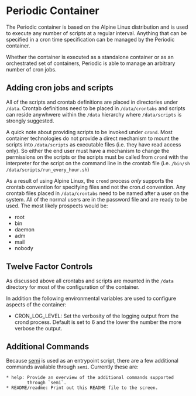 Periodic Container
==================
The Periodic container is based on the Alpine Linux distribution and is used
to execute any number of scripts at a regular interval. Anything that can be
specified in a cron time specification can be managed by the Periodic
container.

Whether the container is executed as a standalone container or as an
orchestrated set of containers, Periodic is able to manage an arbitrary
number of cron jobs.

Adding cron jobs and scripts
----------------------------
All of the scripts and crontab definitions are placed in directories
under `/data`. Crontab definitions need to be placed in `/data/crontabs`
and scripts can reside anywhwere within the `/data` hierarchy where
`/data/scripts` is strongly suggested.

A quick note about providing scripts to be invoked under `crond`. Most
container technologies do not provide a direct mechanism to mount the
scripts into `/data/scripts` as executable files (i.e. they have read
access only). So either the end user must have a mechanism to change the
permissions on the scripts or the scripts must be called from `crond`
with the interpreter for the script on the command line in the crontab
file (i.e. `/bin/sh /data/scripts/run_every_hour.sh`)

As a result of using Alpine Linux, the `crond` process _only_ supports the
crontab convention for specifying files and not the cron.d convention.
Any crontab files placed in `/data/crontabs` need to be named after a
user on the system. All of the normal users are in the password file and
are ready to be used. The most likely prospects would be:

   * root
   * bin
   * daemon
   * adm
   * mail
   * nobody

Twelve Factor Controls
----------------------
As discussed above all crontabs and scripts are mounted in the `/data`
directory for most of the configuration of the container.

In addition the following environmental variables are used to configure
aspects of the container:

   * CRON_LOG_LEVEL: Set the verbosity of the logging output from the
           crond process. Default is set to 6 and the lower the number
           the more verbose the output.

Additional Commands
-------------------
Because [semi](https://github.com/hickey/semi/) is used as an entrypoint
script, there are a few additional commands available through `semi`.
Currently these are:

    * help: Provide an overview of the additional commands supported
            through `semi`.
    * README/readme: Print out this README file to the screen.

